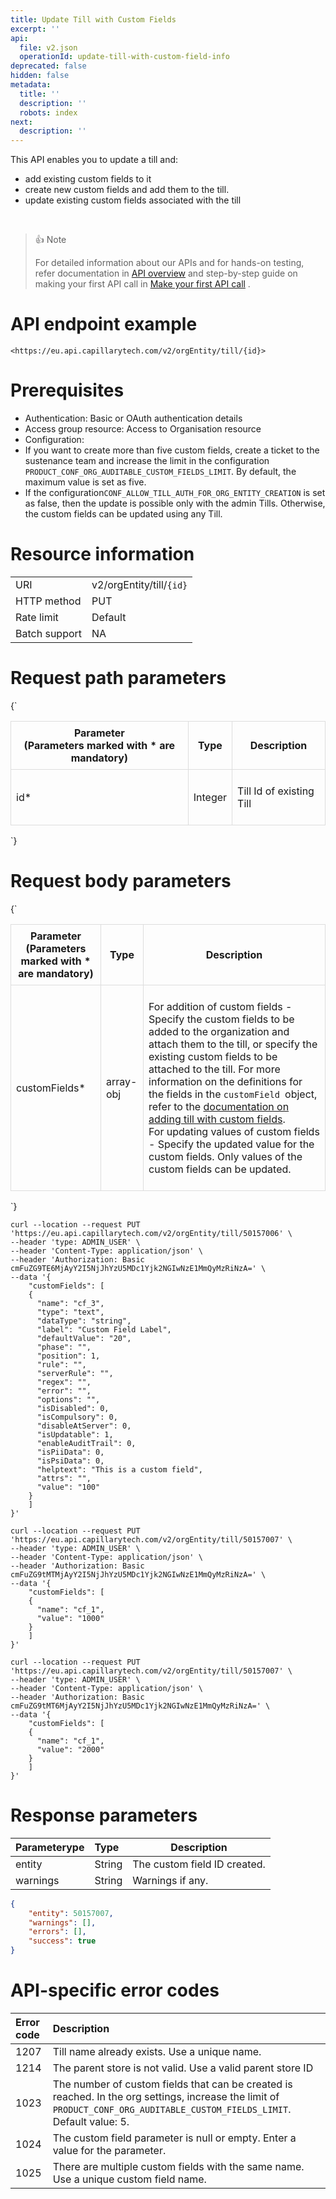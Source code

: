 ```yaml
---
title: Update Till with Custom Fields
excerpt: ''
api:
  file: v2.json
  operationId: update-till-with-custom-field-info
deprecated: false
hidden: false
metadata:
  title: ''
  description: ''
  robots: index
next:
  description: ''
---
```

This API enables you to update a till and:

- add existing custom fields to it
- create new custom fields and add them to the till.
- update existing custom fields associated with the till

<br />

> 👍 Note
>
> For detailed information about our APIs and for hands-on testing, refer documentation in [API overview](https://docs.capillarytech.com/reference/apioverview) and  step-by-step guide on making your first API call in [Make your first API call](https://docs.capillarytech.com/reference/make-your-first-api-call) .

# API endpoint example

`<https://eu.api.capillarytech.com/v2/orgEntity/till/{id}>`

# Prerequisites

-   Authentication: Basic or OAuth authentication details
-   Access group resource: Access to Organisation resource
-   Configuration:
- If you want to create more than five custom fields, create a ticket to the sustenance team and increase the limit in the configuration `PRODUCT_CONF_ORG_AUDITABLE_CUSTOM_FIELDS_LIMIT`. By default, the maximum value is set as five.
- If  the configuration`CONF_ALLOW_TILL_AUTH_FOR_ORG_ENTITY_CREATION` is set as false, then the update is possible only with the admin Tills. Otherwise, the custom fields can be updated using any Till.

# Resource information

|               |                        |
| :------------ | :--------------------- |
| URI           | v2/orgEntity/till/`{id}` |
| HTTP method   | PUT                    |
| Rate limit    | Default                |
| Batch support | NA                     |

# Request path parameters

<HTMLBlock>{`
<table style="width: 100%; border-collapse: collapse;">
<thead>
<tr>
  <th style="border: 1px solid #ddd; padding: 8px;">Parameter<br>(Parameters marked with * are mandatory)</th>
  <th style="border: 1px solid #ddd; padding: 8px;">Type</th>
  <th style="border: 1px solid #ddd; padding: 8px;">Description</th>
</tr>
</thead>
<tbody>
<tr>
  <td style="border: 1px solid #ddd; padding: 8px;"><p>id*</p>
</td>
  <td style="border: 1px solid #ddd; padding: 8px;"><p>Integer</p>
</td>
  <td style="border: 1px solid #ddd; padding: 8px;"><p>Till Id of existing Till</p>
</td>
</tr>
</tbody>
</table>
`}</HTMLBlock>


# Request body parameters

<HTMLBlock>{`
<table style="width: 100%; border-collapse: collapse;">
<thead>
<tr>
  <th style="border: 1px solid #ddd; padding: 8px;">Parameter<br>(Parameters marked with * are mandatory)</th>
  <th style="border: 1px solid #ddd; padding: 8px;">Type</th>
  <th style="border: 1px solid #ddd; padding: 8px;">Description</th>
</tr>
</thead>
<tbody>
<tr>
  <td style="border: 1px solid #ddd; padding: 8px;"><p>customFields*</p>
</td>
  <td style="border: 1px solid #ddd; padding: 8px;"><p>array-obj</p>
</td>
  <td style="border: 1px solid #ddd; padding: 8px;"><p>For addition of custom fields - Specify the custom fields to be added to the organization and attach them to the till, or specify the existing custom fields to be attached to the till. For more information on the definitions for the fields in the <code>customField </code>object, refer to the <a href="https://docs.capillarytech.com/reference/add-till-with-new-custom-fields">documentation on adding till with custom fields</a>.<br>For updating values of custom fields - Specify the updated value for the custom fields. Only values of the custom fields can be updated.</p>
</td>
</tr>
</tbody>
</table>
`}</HTMLBlock>


```curl To create custom field and attach to an existing till
curl --location --request PUT 'https://eu.api.capillarytech.com/v2/orgEntity/till/50157006' \
--header 'type: ADMIN_USER' \
--header 'Content-Type: application/json' \
--header 'Authorization: Basic cmFuZG9TE6MjAyY2I5NjJhYzU5MDc1Yjk2NGIwNzE1MmQyMzRiNzA=' \
--data '{
    "customFields": [
    {
      "name": "cf_3",
      "type": "text",
      "dataType": "string",
      "label": "Custom Field Label",
      "defaultValue": "20",
      "phase": "",
      "position": 1,
      "rule": "",
      "serverRule": "",
      "regex": "",
      "error": "",
      "options": "",
      "isDisabled": 0,
      "isCompulsory": 0,
      "disableAtServer": 0,
      "isUpdatable": 1,
      "enableAuditTrail": 0,
      "isPiiData": 0,
      "isPsiData": 0,
      "helptext": "This is a custom field",
      "attrs": "",
      "value": "100"
    }
    ]
}'
```
```curl Associating existing Custom fields with existing Till
curl --location --request PUT 'https://eu.api.capillarytech.com/v2/orgEntity/till/50157007' \
--header 'type: ADMIN_USER' \
--header 'Content-Type: application/json' \
--header 'Authorization: Basic cmFuZG9tMTMjAyY2I5NjJhYzU5MDc1Yjk2NGIwNzE1MmQyMzRiNzA=' \
--data '{
    "customFields": [
    {
      "name": "cf_1",
      "value": "1000"
    }
    ]
}'
```
```curl Updating existing Custom field value of existing Till:
curl --location --request PUT 'https://eu.api.capillarytech.com/v2/orgEntity/till/50157007' \
--header 'type: ADMIN_USER' \
--header 'Content-Type: application/json' \
--header 'Authorization: Basic cmFuZG9tMT6MjAyY2I5NjJhYzU5MDc1Yjk2NGIwNzE1MmQyMzRiNzA=' \
--data '{
    "customFields": [
    {
      "name": "cf_1",
      "value": "2000"
    }
    ]
}'
```

# Response parameters

| Parameterype | Type   | Description                  |
| ------------ | :----- | ---------------------------- |
| entity       | String | The custom field ID created. |
| warnings     | String | Warnings if any.             |

```json
{
    "entity": 50157007,
    "warnings": [],
    "errors": [],
    "success": true
}

```

# API-specific error codes

| Error code | Description                                                                                                                                                                |
| :--------- | :------------------------------------------------------------------------------------------------------------------------------------------------------------------------- |
| 1207       | Till name already exists. Use a unique name.                                                                                                                               |
| 1214       | The parent store is not valid. Use a valid parent store ID                                                                                                                 |
| 1023       | The number of custom fields that can be created is reached. In the org settings, increase the limit of `PRODUCT_CONF_ORG_AUDITABLE_CUSTOM_FIELDS_LIMIT`. Default value: 5. |
| 1024       | The custom field parameter is null or empty. Enter a value for the parameter.                                                                                              |
| 1025       | There are multiple custom fields with the same name. Use a unique custom field name.                                                                                       |